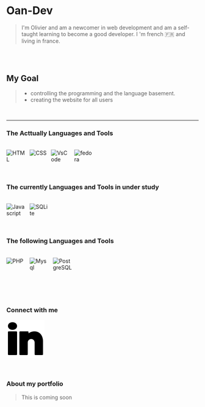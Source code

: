 
# Oan-Dev

> I'm Olivier and am a newcomer in web development and am a self-taught learning to become a good developer. I 'm french :fr:  and living in france.

<br><br>

## My Goal

> - controlling the programming and the language basement.
> - creating the website for all users

<br>

--- 


### The Acttually Languages and Tools

<br>


<img align="left" alt="HTML" style="width: 50px;  padding-right: 11px;" src="https://cdn.jsdelivr.net/gh/devicons/devicon/icons/html5/html5-original-wordmark.svg"/>


<img align="left" alt="CSS" style="width:45px; padding-right: 11px;" src="https://cdn.jsdelivr.net/gh/devicons/devicon/icons/css3/css3-original.svg" />


<img align="left" alt="VsCode" style="width:50px; padding-right: 11px;"  src="https://cdn.jsdelivr.net/gh/devicons/devicon/icons/vscode/vscode-original.svg" />


<img align="left" alt="fedora" style="width: 50px; padding-right: 11px;" src="https://cdn.jsdelivr.net/gh/devicons/devicon/icons/fedora/fedora-original.svg" /> 
  
<br><br><br>

### The currently Languages and Tools in under study

<br>

 <img align="left" alt="Javascript" style="width: 50px; padding-right: 11px;" src="https://cdn.jsdelivr.net/gh/devicons/devicon/icons/javascript/javascript-original.svg" />



<img align="left" alt="SQLite" style="width: 50px; padding-right: 11px;" src="https://cdn.jsdelivr.net/gh/devicons/devicon/icons/sqlite/sqlite-original.svg"/>


<br><br><br>
### The following Languages and Tools

<br>
<img align="left" alt="PHP" style="width: 50px; padding-right: 11px;" src="https://cdn.jsdelivr.net/gh/devicons/devicon/icons/php/php-original.svg" />

<img align="left" alt="Mysql" style="width: 50px; padding-right: 11px;" src="https://cdn.jsdelivr.net/gh/devicons/devicon/icons/mysql/mysql-original.svg" />

<img align="left" alt="PostgreSQL" style="width: 50px; padding-right: 11px;" src="https://cdn.jsdelivr.net/gh/devicons/devicon/icons/postgresql/postgresql-original.svg" />



<br><br><br>
--- 


### Connect with me

[![Linkedin](./img/icons8-linkedin-2.svg )](https://fr.linkedin.com/in/olivier-alain-developpeur-web)

<br>


### About my portfolio

> This is coming soon

